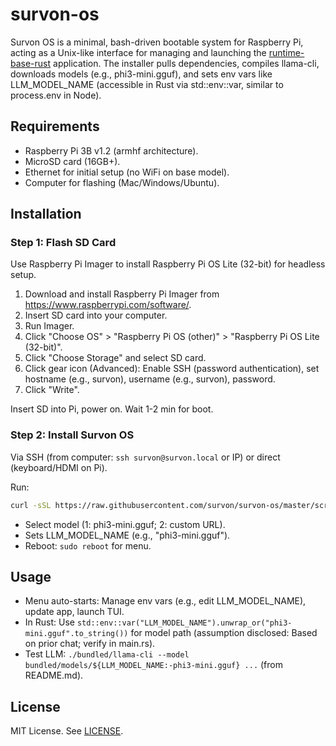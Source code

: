 # survon-os

Survon OS is a minimal, bash-driven bootable system for Raspberry Pi, acting as a Unix-like interface for managing 
and launching the [runtime-base-rust](https://github.com/survon/runtime-base-rust) application. 
The installer pulls dependencies, compiles llama-cli, downloads models (e.g., phi3-mini.gguf), and sets env vars like LLM_MODEL_NAME (accessible in Rust via std::env::var, similar to process.env in Node).

## Requirements
- Raspberry Pi 3B v1.2 (armhf architecture).
- MicroSD card (16GB+).
- Ethernet for initial setup (no WiFi on base model).
- Computer for flashing (Mac/Windows/Ubuntu).

## Installation
### Step 1: Flash SD Card
Use Raspberry Pi Imager to install Raspberry Pi OS Lite (32-bit) for headless setup.

1. Download and install Raspberry Pi Imager from https://www.raspberrypi.com/software/.
2. Insert SD card into your computer.
3. Run Imager.
4. Click "Choose OS" > "Raspberry Pi OS (other)" > "Raspberry Pi OS Lite (32-bit)".
5. Click "Choose Storage" and select SD card.
6. Click gear icon (Advanced): Enable SSH (password authentication), set hostname (e.g., survon), username (e.g., survon), password.
7. Click "Write".

Insert SD into Pi, power on. Wait 1-2 min for boot.

### Step 2: Install Survon OS
Via SSH (from computer: `ssh survon@survon.local` or IP) or direct (keyboard/HDMI on Pi).

Run:
```bash
curl -sSL https://raw.githubusercontent.com/survon/survon-os/master/scripts/install.sh | bash -s -- --cleanup
```
- Select model (1: phi3-mini.gguf; 2: custom URL).
- Sets LLM_MODEL_NAME (e.g., "phi3-mini.gguf").
- Reboot: `sudo reboot` for menu.

## Usage
- Menu auto-starts: Manage env vars (e.g., edit LLM_MODEL_NAME), update app, launch TUI.
- In Rust: Use `std::env::var("LLM_MODEL_NAME").unwrap_or("phi3-mini.gguf".to_string())` for model path (assumption disclosed: Based on prior chat; verify in main.rs).
- Test LLM: `./bundled/llama-cli --model bundled/models/${LLM_MODEL_NAME:-phi3-mini.gguf} ...` (from README.md).

## License
MIT License. See [LICENSE](./LICENSE).
